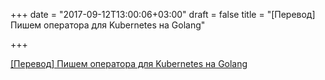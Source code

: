 +++
date = "2017-09-12T13:00:06+03:00"
draft = false
title = "[Перевод] Пишем оператора для Kubernetes на Golang"

+++

<p><a href="https://habrahabr.ru/company/flant/blog/337698/">[Перевод] Пишем оператора для Kubernetes на Golang</a></p>
